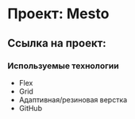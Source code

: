 # Проект: Mesto

## Ссылка на проект:

### Используемые технологии
* Flex
* Grid
* Адаптивная/резиновая верстка
* GitHub
